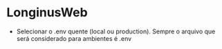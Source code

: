 # LonginusWeb

- Selecionar o .env quente (local ou production). Sempre o arquivo que será considerado para ambientes é .env 
